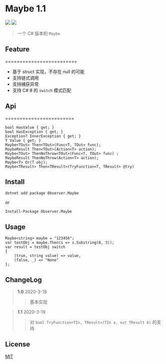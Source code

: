 # Maybe 1.1
<p align="left">
	<img src='https://img.shields.io/github/workflow/status/Obsoletes/Maybe/.NET Core'>
	<img src='https://img.shields.io/nuget/v/Observer.Maybe.svg'>
</p>

>一个 C# 版本的 `Maybe` 

## Feature 

========================= 

- 基于 struct 实现，不存在 null 的可能
- 支持链式调用
- 支持捕获异常
- 支持 C# 8 的 `switch` 模式匹配

## Api

========================

	bool HasValue { get; }
	bool HasException { get; }
	Exception? InnerException { get; }
	T Value { get; }
	Maybe<TOut> Then<TOut>(Func<T, TOut> func);
	MaybeResult Then<TOut>(Action<T> action);
	Maybe<TOut> ThenNoThrow<TOut>(Func<T, TOut> func) ;
	MaybeResult ThenNoThrow(Action<T> action);
	Maybe<T> Or(T obj);
	Maybe<TResult> Then<TResult>(TryFunction<T, TResult> @try)

## Install

	dotnet add package Observer.Maybe 
	
or

	Install-Package Observer.Maybe

## Usage

	Maybe<string> maybe = "123456";
	var testObj = maybe.Then(s => s.Substring(0, 3));
	var result = testObj switch
	{
		(true, string value) => value,
		(false, _) => "None"
	};

## ChangeLog

>**1.0** 2020-3-18
>>基本实现

>**1.1** 2020-3-19
>>对 `bool TryFunction<TIn, TResult>(TIn a, out TResult b)` 的支持
## License

[MIT](LICENSE) 
